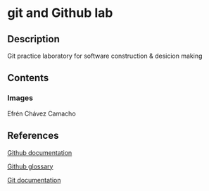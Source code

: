 # git and Github lab

<h2>Description</h2>

Git practice laboratory for software construction & desicion making

<h2>Contents</h2>
<h3>Images</h3>

Efrén Chávez Camacho

<h2>References</h2>

[Github documentation](https://docs.github.com/en)

[Github glossary](https://docs.github.com/en/get-started/learning-about-github/github-glossary)

[Git documentation](https://git-scm.com/doc)
